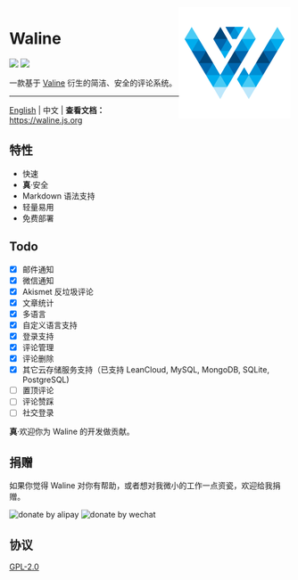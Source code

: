 
<img src="./assets/waline.png" width='200' align="right" />

# Waline

![](https://img.shields.io/npm/v/@waline/client?color=blue&logo=npm&style=flat-square)
[ ![](https://img.shields.io/badge/telegram-walinejs-2ca5e0?logo=telegram&style=flat-square) ](https://t.me/walinejs)

一款基于 [Valine](https://valine.js.org) 衍生的简洁、安全的评论系统。

------------------------------

[English](https://github.com/lizheming/waline/blob/master/README.md) | 中文 | **查看文档：** <https://waline.js.org>

## 特性

- 快速
- **真**·安全
- Markdown 语法支持
- 轻量易用
- 免费部署

## Todo

- [x] 邮件通知
- [x] 微信通知
- [x] Akismet 反垃圾评论
- [x] 文章统计
- [x] 多语言
- [x] 自定义语言支持
- [x] 登录支持
- [x] 评论管理
- [x] 评论删除
- [x] 其它云存储服务支持（已支持 LeanCloud, MySQL, MongoDB, SQLite, PostgreSQL)
- [ ] 置顶评论
- [ ] 评论赞踩
- [ ] 社交登录

**真**·欢迎你为 Waline 的开发做贡献。

## 捐赠

如果你觉得 Waline 对你有帮助，或者想对我微小的工作一点资瓷，欢迎给我捐赠。

<div class="donate-qrcode">
<img width="300" src="https://p5.ssl.qhimg.com/t013f422b5b319becbb.png" alt="donate by alipay" /> <img width="300" src="https://p4.ssl.qhimg.com/t0142965a40989b8d7a.png" alt="donate by wechat" />
</div>

## 协议

[GPL-2.0](https://github.com/lizheming/Waline/blob/master/LICENSE)

